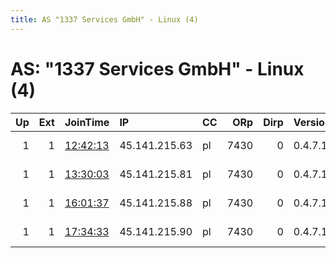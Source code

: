 ```yaml
---
title: AS "1337 Services GmbH" - Linux (4)
---
```


# AS: "1337 Services GmbH" - Linux (4)

|   Up |   Ext | JoinTime                                                                                              | IP            | CC   |   ORp |   Dirp | Version   | Contact                   | Nickname     |   eFamMembers |
|-----:|------:|:------------------------------------------------------------------------------------------------------|:--------------|:-----|------:|-------:|:----------|:--------------------------|:-------------|--------------:|
|    1 |     1 | [12:42:13](https://nusenu.github.io/OrNetStats/w/relay/F64BADFBC842046002879D14031E67A51E69C08A.html) | 45.141.215.63 | pl   |  7430 |      0 | 0.4.7.13  | email:Quetzalcoatl relays | Quetzalcoatl |           130 |
|    1 |     1 | [13:30:03](https://nusenu.github.io/OrNetStats/w/relay/470CA25DBABD7184461D8E3E451BF1B0AC46302A.html) | 45.141.215.81 | pl   |  7430 |      0 | 0.4.7.13  | email:Quetzalcoatl relays | Quetzalcoatl |           125 |
|    1 |     1 | [16:01:37](https://nusenu.github.io/OrNetStats/w/relay/8E22D75D49EFBBEA1D719976D5A78750B2C0C227.html) | 45.141.215.88 | pl   |  7430 |      0 | 0.4.7.13  | email:Quetzalcoatl relays | Quetzalcoatl |           120 |
|    1 |     1 | [17:34:33](https://nusenu.github.io/OrNetStats/w/relay/31FAEB69E25B2C79545609CC0E58765CDAFF3495.html) | 45.141.215.90 | pl   |  7430 |      0 | 0.4.7.13  | email:Quetzalcoatl relays | Quetzalcoatl |           115 |
